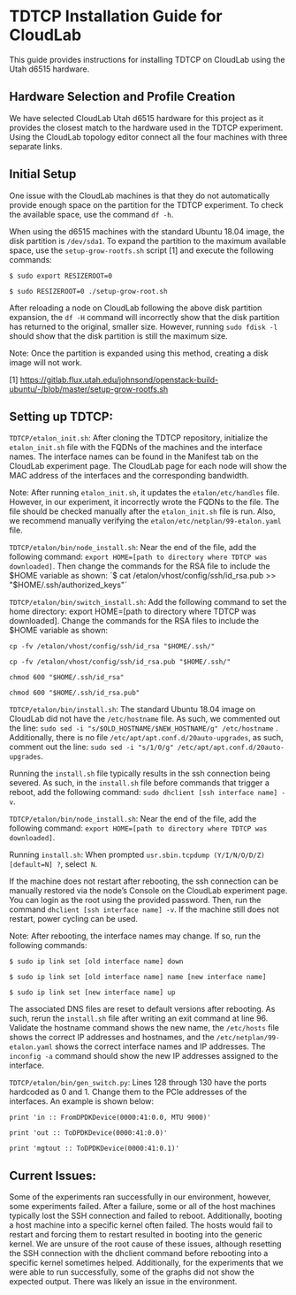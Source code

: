 # TDTCP Installation Guide for CloudLab

This guide provides instructions for installing TDTCP on CloudLab using the Utah d6515 hardware. 

## Hardware Selection and Profile Creation

We have selected CloudLab Utah d6515 hardware for this project as it provides the closest match to the hardware used in the TDTCP experiment. Using the CloudLab topology editor connect all the four machines with three separate links.   

## Initial Setup

One issue with the CloudLab machines is that they do not automatically provide enough space on the partition for the TDTCP experiment. To check the available space, use the command `df -h`.

When using the d6515 machines with the standard Ubuntu 18.04 image, the disk partition is `/dev/sda1`. To expand the partition to the maximum available space, use the `setup-grow-rootfs.sh` script [1] and execute the following commands:

```
$ sudo export RESIZEROOT=0

$ sudo RESIZEROOT=0 ./setup-grow-root.sh
```

After reloading a node on CloudLab following the above disk partition expansion, the `df -H` command will incorrectly show that the disk partition has returned to the original, smaller size. However, running `sudo fdisk -l` should show that the disk partition is still the maximum size. 

Note: Once the partition is expanded using this method, creating a disk image will not work.

[1] https://gitlab.flux.utah.edu/johnsond/openstack-build-ubuntu/-/blob/master/setup-grow-rootfs.sh

## Setting up TDTCP: 

`TDTCP/etalon_init.sh`: After cloning the TDTCP repository, initialize the `etalon_init.sh` file with the FQDNs of the machines and the interface names. The interface names can be found in the Manifest tab on the CloudLab experiment page. The CloudLab page for each node will show the MAC address of the interfaces and the corresponding bandwidth.  

Note: After running `etalon_init.sh`, it updates the `etalon/etc/handles` file. However, in our experiment, it incorrectly wrote the FQDNs to the file. The file should be checked manually after the `etalon_init.sh` file is run. Also, we recommend manually verifying the `etalon/etc/netplan/99-etalon.yaml` file.  

`TDTCP/etalon/bin/node_install.sh`: Near the end of the file, add the following command: `export HOME=[path to directory where TDTCP was downloaded]`. Then change the commands for the RSA file to include the $HOME variable as shown: 
`$ cat /etalon/vhost/config/ssh/id_rsa.pub >> "$HOME/.ssh/authorized_keys"` 

`TDTCP/etalon/bin/switch_install.sh`: Add the following command to set the home directory: export HOME=[path to directory where TDTCP was downloaded]. Change the commands for the RSA files to include the $HOME variable as shown:  
```
cp -fv /etalon/vhost/config/ssh/id_rsa "$HOME/.ssh/"  

cp -fv /etalon/vhost/config/ssh/id_rsa.pub "$HOME/.ssh/" 

chmod 600 "$HOME/.ssh/id_rsa"

chmod 600 "$HOME/.ssh/id_rsa.pub"
```

`TDTCP/etalon/bin/install.sh`:  The standard Ubuntu 18.04 image on CloudLab did not have the `/etc/hostname` file. As such, we commented out the line: `sudo sed -i "s/$OLD_HOSTNAME/$NEW_HOSTNAME/g" /etc/hostname` . Additionally, there is no file `/etc/apt/apt.conf.d/20auto-upgrades`, as such, comment out the line: `sudo sed -i "s/1/0/g" /etc/apt/apt.conf.d/20auto-upgrades`. 

Running the `install.sh` file typically results in the ssh connection being severed. As such, in the `install.sh` file before commands that trigger a reboot, add the following command: `sudo dhclient [ssh interface name] -v`.  

`TDTCP/etalon/bin/node_install.sh`: Near the end of the file, add the following command: `export HOME=[path to directory where TDTCP was downloaded]`. 

Running `install.sh`: When prompted `usr.sbin.tcpdump (Y/I/N/O/D/Z) [default=N] ?`, select` N`. 

If the machine does not restart after rebooting, the ssh connection can be manually restored via the node’s Console on the CloudLab experiment page. You can login as the root using the provided password. Then, run the command `dhclient [ssh interface name] -v`. If the machine still does not restart, power cycling can be used. 

Note: After rebooting, the interface names may change. If so, run the following commands: 

``` 
$ sudo ip link set [old interface name] down 

$ sudo ip link set [old interface name] name [new interface name] 

$ sudo ip link set [new interface name] up 

``` 

The associated DNS files are reset to default versions after rebooting. As such, rerun the `install.sh` file after writing an exit command at line 96. Validate the hostname command shows the new name, the `/etc/hosts` file shows the correct IP addresses and hostnames, and the `/etc/netplan/99-etalon.yaml` shows the correct interface names and IP addresses. The `inconfig -a` command should show the new IP addresses assigned to the interface.  

`TDTCP/etalon/bin/gen_switch.py`:  Lines 128 through 130 have the ports hardcoded as 0 and 1. Change them to the PCIe addresses of the interfaces. An example is shown below: 

``` 
print 'in :: FromDPDKDevice(0000:41:0.0, MTU 9000)' 

print 'out :: ToDPDKDevice(0000:41:0.0)' 

print 'mgtout :: ToDPDKDevice(0000:41:0.1)' 
``` 

## Current Issues: 

Some of the experiments ran successfully in our environment, however, some experiments failed. After a failure, some or all of the host machines typically lost the SSH connection and failed to reboot. Additionally, booting a host machine into a specific kernel often failed. The hosts would fail to restart and forcing them to restart resulted in booting into the generic kernel. We are unsure of the root cause of these issues, although resetting the SSH connection with the dhclient command before rebooting into a specific kernel sometimes helped. Additionally, for the experiments that we were able to run successfully, some of the graphs did not show the expected output. There was likely an issue in the environment. 
 
 
